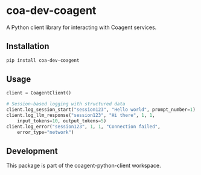 # coa-dev-coagent

A Python client library for interacting with Coagent services.

## Installation

```bash
pip install coa-dev-coagent
```

## Usage

```python
client = CoagentClient()

# Session-based logging with structured data
client.log_session_start("session123", "Hello world", prompt_number=1)
client.log_llm_response("session123", "Hi there", 1, 1,
    input_tokens=10, output_tokens=5)
client.log_error("session123", 1, 1, "Connection failed",
    error_type="network")
```

## Development

This package is part of the coagent-python-client workspace.
